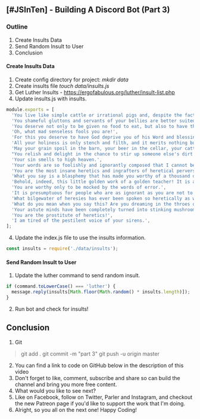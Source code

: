 ## [#JSInTen] - Building A Discord Bot (Part 3)

### Outline

1. Create Insults Data
2. Send Random Insult to User
3. Conclusion

#### Create Insults Data

1. Create config directory for project: _mkdir data_
2. Create insults file _touch data/insults.js_
3. Get Luther Insults - https://ergofabulous.org/luther/insult-list.php
4. Update insults.js with insults.

```javascript
module.exports = [
  'You live like simple cattle or irrational pigs and, despite the fact that the gospel has returned, have mastered the fine art of misusing all your freedom.',
  'You shameful gluttons and servants of your bellies are better suited to be swineherds and keepers of dogs.',
  'You deserve not only to be given no food to eat, but also to have the dogs set upon you and to be pelted with horse manure.',
  'Oh, what mad senseless fools you are!',
  'For this you deserve to have God deprive you of his Word and blessing and once again allow preachers of lies to arise who lead you to the devil - and wring sweat and blood out of you besides',
  'All your holiness is only stench and filth, and it merits nothing but wrath and damnation.',
  'May your grain spoil in the barn, your beer in the cellar, your cattle perish in the stall. Yes, your entire hoard ought to be consumed by rust so that you will never enjoy it.',
  "You relish and delight in the chance to stir up someone else's dirt like pigs that roll in manure and root around in it with their snouts.",
  'Your sin smells to high heaven.',
  'Your words are so foolishly and ignorantly composed that I cannot believe you understand them.',
  'You are the most insane heretics and ingrafters of heretical perversity.',
  'What you say is a blasphemy that has made you worthy of a thousand deaths.',
  'Behold, indeed, this little golden work of a golden teacher! It is a work most worthy of golden letters, and lest there be something about it which is not golden, it must be handed down by golden disciples, namely, by those about whom it is said, "The idols of the nations are silver and gold. They have eyes, but they see not."',
  'You are worthy only to be mocked by the words of error.',
  'It is presumptuous for people who are as ignorant as you are not to take up the work of a herdsman.',
  'What bilgewater of heresies has ever been spoken so heretically as what you have said?',
  'What do you mean when you say this? Are you dreaming in the throes of a fever or are you laboring under a madness?',
  'Your astute minds have been completely turned into stinking mushrooms.',
  'You are the prostitute of heretics!',
  'I am tired of the pestilent voice of your sirens.',
];
```

4. Update the index.js file to use the insults information.

```javascript
const insults = require('./data/insults');
```

#### Send Random Insult to User

1. Update the luther command to send random insult.

```javascript
if (command.toLowerCase() === 'luther') {
  message.reply(insults[Math.floor(Math.random() * insults.length)]);
}
```

2. Run bot and check for insults!

## Conclusion

1. Git

> git add .
> git commit -m "part 3"
> git push -u origin master

2. You can find a link to code on GitHub below in the description of this video
3. Don't forget to like, comment, subscribe and share so can build the channel and bring you more free content.
4. What would you like to see next?
5. Like on Facebook, follow on Twitter, Parler and Instagram, and checkout the new Patreon page if you'd like to support the work that I'm doing.
6. Alright, so you all on the next one! Happy Coding!
